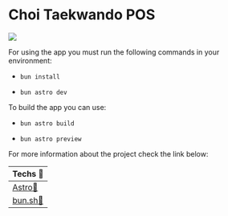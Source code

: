 # Choi Taekwando POS

![](https://innoviti.com/wp-content/uploads/2022/08/POS-System-1024x550.jpg)

For using the app you must run the following commands in your environment:

* `bun install`

* `bun astro dev`

To build the app you can use:

* `bun astro build`

* `bun astro preview`

For more information about the project check the link below:

|Techs 🌠|
|----|
|[Astro🚀](https://docs.astro.build/en/getting-started/)|
|[bun.sh🍙](https://bun.sh/)|
